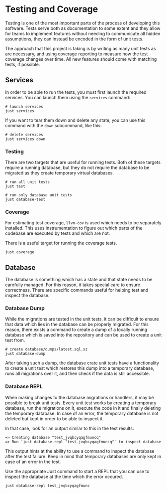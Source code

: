 # Testing and Coverage

Testing is one of the most important parts of the process of developing this
software. Tests serve both as documentation to some extent and they allow for
teams to implement features without needing to communicate all hidden
assumptions, they can instead be encoded in the form of unit tests.

The approach that this project is taking is by writing as many unit tests as
are necessary, and using coverage reporting to measure how the test coverage
changes over time. All new features should come with matching tests, if
possible.

## Services

In order to be able to run the tests, you must first launch the required services.
You can launch them using the `services` command:

```
# launch services
just services
```

If you want to tear them down and delete any state, you can use this command
with the `down` subcommand, like this:

```
# delete services
just services down
```

### Testing

There are two targets that are useful for running tests. Both of these targets
require a running database, but they do not require the database to be migrated
as they create temporary virtual databases.

```
# run all unit tests
just test

# run only database unit tests
just database-test
```

### Coverage

For estimating test coverage, `llvm-cov` is used which needs to be separately
installed. This uses instrumentation to figure out which parts of the codebase
are executed by tests and which are not.

There is a useful target for running the coverage tests.

```
just coverage
```

## Database

The database is something which has a state and that state needs to be carefully
managed. For this reason, it takes special care to ensure correctness. There are
specific commands useful for helping test and inspect the database.

### Database Dump

While the migrations are tested in the unit tests, it can be difficult to ensure
that data which lies in the database can be properly migrated. For this reason,
there exists a command to create a dump of a locally running database which is
saved into the repository and can be used to create a unit test from.

```
# create database/dumps/latest.sql.xz
just database-dump
```

After taking such a dump, the database crate unit tests have a functionality to
create a unit test which restores this dump into a temporary database, runs all
migrations over it, and then check if the data is still accessible.

### Database REPL

When making changes to the database migrations or handlers, it may be possible
to break unit tests. Every unit test works by creating a temporary database, run
the migrations on it, execute the code in it and finally deleting the temporary
database. In case of an error, the temporary database is not deleted but kept in
order to be able to inspect it.

In that case, look for an output similar to this in the test results:

```
=> Creating database "test_jvqbcyqagfmuncq"
=> Run `just database-repl "test_jvqbcyqagfmuncq"` to inspect database
```

This output hints at the ability to use a command to inspect the database
after the test failure. Keep in mind that temporary databases are only kept
in case of an error in the test. 

Use the appropriate Just command to start a REPL that you can use to inspect
the database at the time which the error occured.

```
just database-repl test_jvqbcyqagfmunc
```

